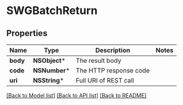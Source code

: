 # SWGBatchReturn

## Properties
Name | Type | Description | Notes
------------ | ------------- | ------------- | -------------
**body** | **NSObject*** | The result body | 
**code** | **NSNumber*** | The HTTP response code | 
**uri** | **NSString*** | Full URI of REST call | 

[[Back to Model list]](../README.md#documentation-for-models) [[Back to API list]](../README.md#documentation-for-api-endpoints) [[Back to README]](../README.md)


